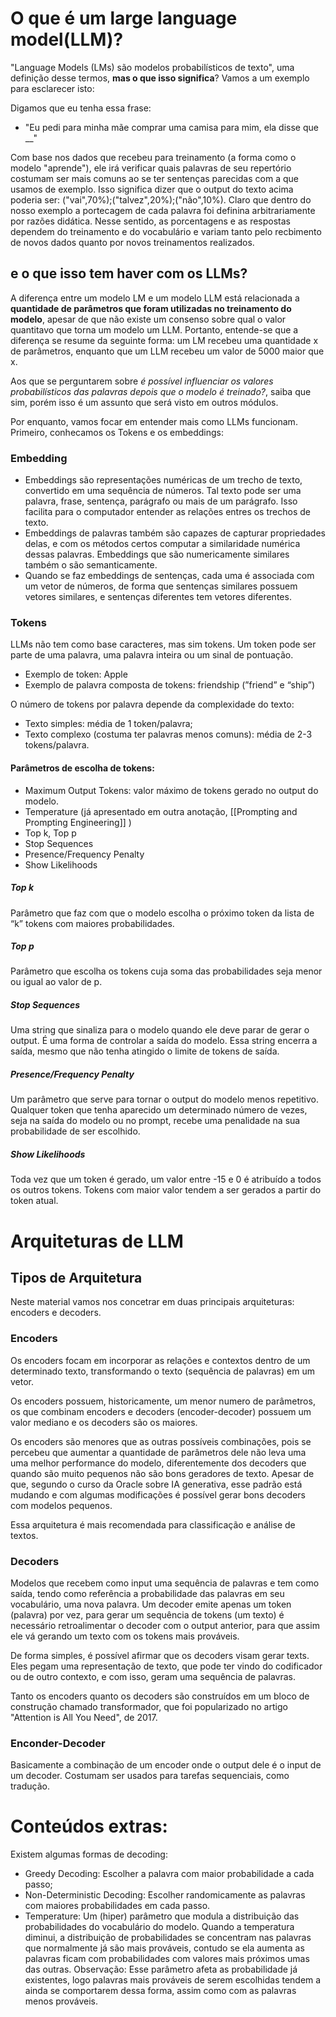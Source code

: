 # O que é um large language model(LLM)?

"Language Models (LMs) são modelos probabilísticos de texto", uma definição desse termos, **mas o que isso significa**? Vamos a um exemplo para esclarecer isto:

Digamos que eu tenha essa frase: 
- "Eu pedi para minha mãe comprar uma camisa para mim,  ela disse que __" 

Com base nos dados que recebeu para treinamento (a forma como o modelo "aprende"), ele irá verificar quais palavras de seu repertório costumam ser mais comuns ao se ter sentenças parecidas com a que usamos de exemplo. 
Isso significa dizer que o output do texto acima poderia ser: ("vai",70%);("talvez",20%);("não",10%). Claro que dentro do nosso exemplo a portecagem de cada palavra foi definina arbitrariamente por razões didática. Nesse sentido, as porcentagens e as respostas dependem do treinamento e do vocabulário e variam tanto pelo recbimento de novos dados quanto por novos treinamentos realizados.

## e o que isso tem haver com os LLMs?

A diferença entre um modelo LM e um modelo LLM está relacionada a **quantidade de parâmetros que foram utilizadas no treinamento do modelo**, apesar de que não existe um consenso sobre qual o valor quantitavo que torna um modelo um LLM. Portanto, entende-se que a diferença se resume da seguinte forma: um LM recebeu uma quantidade x de parâmetros, enquanto que um LLM recebeu um valor de 5000 maior que x.

Aos que se perguntarem sobre *é possível influenciar os valores probabilísticos das palavras depois que o modelo é treinado?*, saiba que sim, porém isso é um assunto que será visto em outros módulos.

Por enquanto, vamos focar em entender mais como LLMs funcionam. Primeiro, conhecamos os Tokens e os embeddings:

### Embedding

- Embeddings são representações numéricas de um trecho de texto, convertido em uma sequência de números. Tal texto pode ser uma palavra, frase, sentença, parágrafo ou mais de um parágrafo. Isso facilita para o computador entender as relações entres os trechos de texto.
- Embeddings de palavras também são capazes de capturar propriedades delas, e com os métodos certos computar a similaridade numérica dessas palavras. Embeddings que são numericamente similares também o são semanticamente.
- Quando se faz embeddings de sentenças, cada uma é associada com um vetor de números, de forma que sentenças similares possuem vetores similares, e sentenças diferentes tem vetores diferentes.

### Tokens

LLMs não tem como base caracteres, mas sim tokens. Um token pode ser parte de uma palavra, uma palavra inteira ou um sinal de pontuação.

- Exemplo de token: Apple
- Exemplo de palavra composta de tokens: friendship (”friend” e “ship”)

O número de tokens por palavra depende da complexidade do texto:

- Texto simples: média de 1 token/palavra;
- Texto complexo (costuma ter palavras menos comuns): média de 2-3 tokens/palavra.

#### Parâmetros de escolha de tokens:

- Maximum Output Tokens: valor máximo de tokens gerado no output do modelo.
- Temperature (já apresentado em outra anotação, [[Prompting and Prompting Engineering]] )
- Top k, Top p
- Stop Sequences
- Presence/Frequency Penalty
- Show Likelihoods

##### Top k

Parâmetro que faz com que o modelo escolha o próximo token da lista de “k” tokens com maiores probabilidades.

##### Top p

Parâmetro que escolha os tokens cuja soma das probabilidades seja menor ou igual ao valor de p.

##### Stop Sequences

Uma string que sinaliza para o modelo quando ele deve parar de gerar o output. É uma forma de controlar a saída do modelo. Essa string encerra a saída, mesmo que não tenha atingido o limite de tokens de saída.

##### Presence/Frequency Penalty

Um parâmetro que serve para tornar o output do modelo menos repetitivo. Qualquer token que tenha aparecido um determinado número de vezes, seja na saída do modelo ou no prompt, recebe uma penalidade na sua probabilidade de ser escolhido.

##### Show Likelihoods

Toda vez que um token é gerado, um valor entre -15 e 0 é atribuído a todos os outros tokens. Tokens com maior valor tendem a ser gerados a partir do token atual.

# Arquiteturas de LLM

## Tipos de Arquitetura

Neste material vamos nos concetrar em duas principais arquiteturas: encoders e decoders.

### Encoders

Os encoders focam em incorporar as relações e contextos dentro de um determinado texto, transformando o texto (sequência de palavras) em um vetor.

Os encoders possuem, historicamente, um menor numero de parâmetros, os que combinam encoders e decoders (encoder-decoder) possuem um valor mediano e os decoders são os maiores.

Os encoders são menores que as outras possíveis combinações, pois se percebeu que aumentar a quantidade de parâmetros dele não leva uma uma melhor performance do modelo, diferentemente dos decoders que quando são muito pequenos não são bons geradores de texto. Apesar de que, segundo o curso da Oracle sobre IA generativa, esse padrão está mudando e com algumas modificações é possível gerar bons decoders com modelos pequenos.

Essa arquitetura é mais recomendada para classificação e análise de textos.

### Decoders

Modelos que recebem como input uma sequência de palavras e tem como saída, tendo como referência a probabilidade das palavras em seu vocabulário, uma nova palavra. Um decoder emite apenas um token (palavra) por vez, para gerar um sequência de tokens (um texto) é necessário retroalimentar o decoder com o output anterior, para que assim ele vá gerando um texto com os tokens mais prováveis.

De forma simples, é possível afirmar que os decoders visam gerar texts. Eles pegam uma representação de texto, que pode ter vindo do codificador ou de outro contexto, e com isso, geram uma sequência de palavras.

Tanto os encoders quanto os decoders são construídos em um bloco de construção chamado transformador, que foi popularizado no artigo "Attention is All You Need", de 2017. 

### Enconder-Decoder

Basicamente a combinação de um encoder onde o output dele é o input de um decoder. Costumam ser usados para tarefas sequenciais, como tradução.

# Conteúdos extras:

Existem algumas formas de decoding:

- Greedy Decoding: Escolher a palavra com maior probabilidade a cada passo;
- Non-Deterministic Decoding: Escolher randomicamente as palavras com maiores probabilidades em cada passo.
- Temperature: Um (hiper) parâmetro que modula a distribuição das probabilidades do vocabulário do modelo. Quando a temperatura diminui, a distribuição de probabilidades se concentram nas palavras que normalmente já são mais prováveis, contudo se ela aumenta as palavras ficam com probabilidades com valores mais próximos umas das outras. Observação: Esse parâmetro afeta as probabilidade já existentes, logo palavras mais prováveis de serem escolhidas tendem a ainda se comportarem dessa forma, assim como com as palavras menos prováveis.
